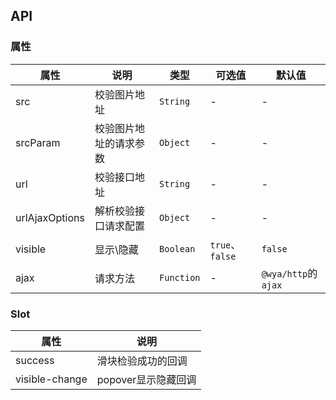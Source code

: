 ## API

### 属性
属性 | 说明 | 类型 | 可选值 | 默认值
---|---|---|---|---
src | 校验图片地址 | `String` | - | -
srcParam | 校验图片地址的请求参数 | `Object` | - | -
url | 校验接口地址 | `String` | - | -
urlAjaxOptions | 解析校验接口请求配置 | `Object` | - | -
visible | 显示\隐藏 | `Boolean` | `true`、`false` | `false`
ajax | 请求方法 | `Function` | - | `@wya/http`的`ajax`

### Slot
属性 | 说明
---|---
success | 滑块检验成功的回调
visible-change | popover显示隐藏回调
